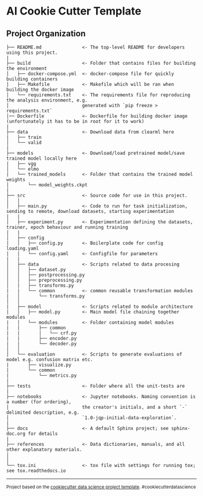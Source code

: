 AI Cookie Cutter Template
==============================
Project Organization
------------

    ├── README.md               <- The top-level README for developers using this project.
    |
    ├── build                   <- Folder that contains files for building the environment 
    │   ├── docker-compose.yml  <- docker-compose file for quickly building containers
    │   ├── Makefile            <- Makefile which will be ran when building the docker image
    │   └── requirements.txt    <- The requirements file for reproducing the analysis environment, e.g.
    │                           generated with `pip freeze > requirements.txt`
    │── Dockerfile              <- Dockerfile for building docker image (unfortunately it has to be in root for it to work)
    |
    ├── data                    <- Download data from clearml here
    |   ├── train        
    │   └── valid
    |     
    ├── models                  <- Download/load pretrained model/save trained model locally here
    |   ├── vgg        
    │   └── elmo
    |   └── trained_models      <- Folder that contains the trained model weights
    │       └── model_weights.ckpt     
    |
    ├── src                     <- Source code for use in this project.
    │   │
    │   ├── main.py             <- Code to run for task initialization,  sending to remote, download datasets, starting experimentation
    |   |
    │   ├── experiment.py       <- Experimentation defining the datasets, trainer, epoch behaviour and running training
    |   |
    │   ├── config
    |   │   ├── config.py       <- Boilerplate code for config loading.yaml   
    |   │   └── config.yaml     <- Configfile for parameters
    |   |
    │   ├── data                <- Scripts related to data procesing
    │   │   ├── dataset.py
    │   │   ├── postprocessing.py
    │   │   ├── preprocessing.py
    │   |   ├── transforms.py
    |   |   └── common          <- common reusable transformation modules
    |   │       └── transforms.py 
    │   │
    |   ├── model               <- Scripts related to module architecture
    |   │   ├── model.py        <- Main model file chaining together modules 
    |   │   └── modules         <- Folder containing model modules
    |   |       ├── common
    |   |       |   └── crf.py 
    |   |       ├── encoder.py           
    |   |       └── decoder.py           
    │   │
    │   └── evaluation          <- Scripts to generate evaluations of model e.g. confusion matrix etc.
    |       ├── visualize.py           
    |       └── common 
    |           └── metrics.py
    |
    ├── tests                   <- Folder where all the unit-tests are
    |
    ├── notebooks               <- Jupyter notebooks. Naming convention is a number (for ordering),
    │                           the creator's initials, and a short `-` delimited description, e.g.
    │                           `1.0-jqp-initial-data-exploration`.
    |
    ├── docs                    <- A default Sphinx project; see sphinx-doc.org for details
    |
    ├── references              <- Data dictionaries, manuals, and all other explanatory materials.
    │
    │
    └── tox.ini                 <- tox file with settings for running tox; see tox.readthedocs.io


--------

<p><small>Project based on the <a target="_blank" href="https://drivendata.github.io/cookiecutter-data-science/">cookiecutter data science project template</a>. #cookiecutterdatascience</small></p>
